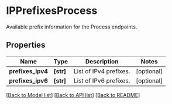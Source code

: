 # IPPrefixesProcess

Available prefix information for the Process endpoints.

## Properties
Name | Type | Description | Notes
------------ | ------------- | ------------- | -------------
**prefixes_ipv4** | **[str]** | List of IPv4 prefixes. | [optional] 
**prefixes_ipv6** | **[str]** | List of IPv6 prefixes. | [optional] 

[[Back to Model list]](README.md#documentation-for-models) [[Back to API list]](README.md#documentation-for-api-endpoints) [[Back to README]](README.md)


